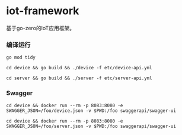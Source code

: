 # iot-framework

基于go-zero的IoT应用框架。

### 编译运行

```shell
go mod tidy

cd device && go build && ./device -f etc/device-api.yml

cd server && go build && ./server -f etc/server-api.yml
```

### Swagger

```shell
cd device && docker run --rm -p 8083:8080 -e SWAGGER_JSON=/foo/device.json -v $PWD:/foo swaggerapi/swagger-ui

cd device && docker run --rm -p 8083:8080 -e SWAGGER_JSON=/foo/server.json -v $PWD:/foo swaggerapi/swagger-ui
```
